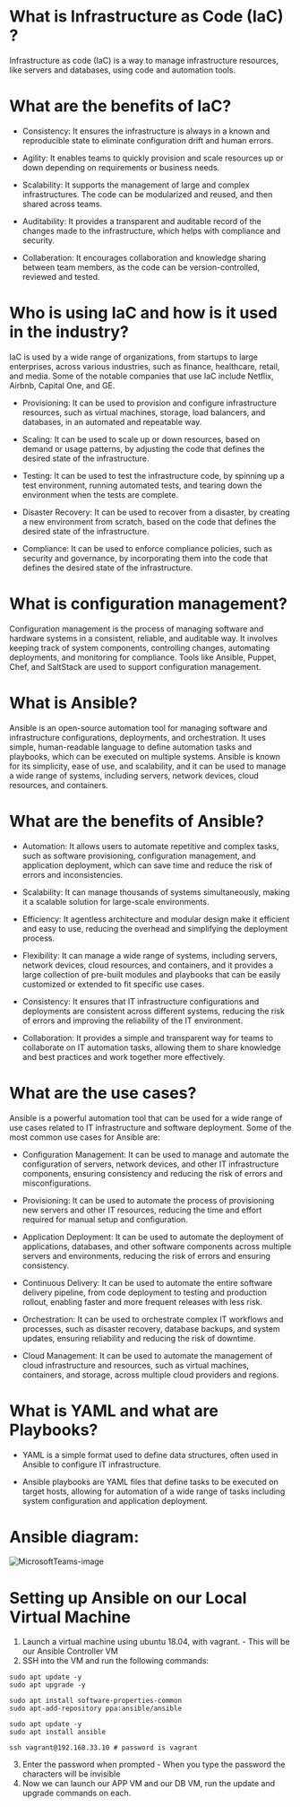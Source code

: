 # What is Infrastructure as Code (IaC) ?

Infrastructure as code (IaC) is a way to manage infrastructure resources, like servers and databases, using code and automation tools.

#
# What are the benefits of IaC?

- Consistency: It ensures the infrastructure is always in a known and reproducible state to eliminate configuration drift and human errors.

- Agility: It enables teams to quickly provision and scale resources up or down depending on requirements or business needs.

- Scalability: It supports the management of large and complex infrastructures. The code can be modularized and reused, and then shared across teams.

- Auditability: It provides a transparent and auditable record of the changes made to the infrastructure, which helps with compliance and security.

- Collaberation: It encourages collaboration and knowledge sharing between team members, as the code can be version-controlled, reviewed and tested.

#
# Who is using IaC and how is it used in the industry?


IaC is used by a wide range of organizations, from startups to large enterprises, across various industries, such as finance, healthcare, retail, and media. Some of the notable companies that use IaC include Netflix, Airbnb, Capital One, and GE.

- Provisioning: It can be used to provision and configure infrastructure resources, such as virtual machines, storage, load balancers, and databases, in an automated and repeatable way.

- Scaling: It can be used to scale up or down resources, based on demand or usage patterns, by adjusting the code that defines the desired state of the infrastructure.

- Testing: It can be used to test the infrastructure code, by spinning up a test environment, running automated tests, and tearing down the environment when the tests are complete.

- Disaster Recovery: It can be used to recover from a disaster, by creating a new environment from scratch, based on the code that defines the desired state of the infrastructure.

- Compliance: It can be used to enforce compliance policies, such as security and governance, by incorporating them into the code that defines the desired state of the infrastructure. 

#
# What is configuration management?

Configuration management is the process of managing software and hardware systems in a consistent, reliable, and auditable way. It involves keeping track of system components, controlling changes, automating deployments, and monitoring for compliance. Tools like Ansible, Puppet, Chef, and SaltStack are used to support configuration management.

#
# What is Ansible?

Ansible is an open-source automation tool for managing software and infrastructure configurations, deployments, and orchestration. It uses simple, human-readable language to define automation tasks and playbooks, which can be executed on multiple systems. Ansible is known for its simplicity, ease of use, and scalability, and it can be used to manage a wide range of systems, including servers, network devices, cloud resources, and containers.

#
# What are the benefits of Ansible?

- Automation: It allows users to automate repetitive and complex tasks, such as software provisioning, configuration management, and application deployment, which can save time and reduce the risk of errors and inconsistencies.

- Scalability: It can manage thousands of systems simultaneously, making it a scalable solution for large-scale environments.

- Efficiency: It agentless architecture and modular design make it efficient and easy to use, reducing the overhead and simplifying the deployment process.

- Flexibility: It can manage a wide range of systems, including servers, network devices, cloud resources, and containers, and it provides a large collection of pre-built modules and playbooks that can be easily customized or extended to fit specific use cases.

- Consistency: It ensures that IT infrastructure configurations and deployments are consistent across different systems, reducing the risk of errors and improving the reliability of the IT environment.

- Collaboration: It provides a simple and transparent way for teams to collaborate on IT automation tasks, allowing them to share knowledge and best practices and work together more effectively.

#
# What are the use cases?

Ansible is a powerful automation tool that can be used for a wide range of use cases related to IT infrastructure and software deployment. Some of the most common use cases for Ansible are:

- Configuration Management: It can be used to manage and automate the configuration of servers, network devices, and other IT infrastructure components, ensuring consistency and reducing the risk of errors and misconfigurations.

- Provisioning: It can be used to automate the process of provisioning new servers and other IT resources, reducing the time and effort required for manual setup and configuration.

- Application Deployment: It can be used to automate the deployment of applications, databases, and other software components across multiple servers and environments, reducing the risk of errors and ensuring consistency.

- Continuous Delivery: It can be used to automate the entire software delivery pipeline, from code deployment to testing and production rollout, enabling faster and more frequent releases with less risk.

- Orchestration: It can be used to orchestrate complex IT workflows and processes, such as disaster recovery, database backups, and system updates, ensuring reliability and reducing the risk of downtime.

- Cloud Management: It can be used to automate the management of cloud infrastructure and resources, such as virtual machines, containers, and storage, across multiple cloud providers and regions.

#
# What is YAML and what are Playbooks?

- YAML is a simple format used to define data structures, often used in Ansible to configure IT infrastructure. 

- Ansible playbooks are YAML files that define tasks to be executed on target hosts, allowing for automation of a wide range of tasks including system configuration and application deployment.

#
# Ansible diagram:
![MicrosoftTeams-image](https://github.com/JakeGillatt/IaC/assets/129315605/7d25600c-c8a9-4df7-add7-61aee4bf9859)

#
# Setting up Ansible on our Local Virtual Machine

1. Launch a virtual machine using ubuntu 18.04, with vagrant. - This will be our Ansible Controller VM
2. SSH into the VM and run the following commands:
```
sudo apt update -y
sudo apt upgrade -y

sudo apt install software-properties-common
sudo apt-add-repository ppa:ansible/ansible

sudo apt update -y
sudo apt install ansible

ssh vagrant@192.168.33.10 # password is vagrant
```
3. Enter the password when prompted - When you type the password the characters will be invisible
4. Now we can launch our APP VM and our DB VM, run the update and upgrade commands on each.
